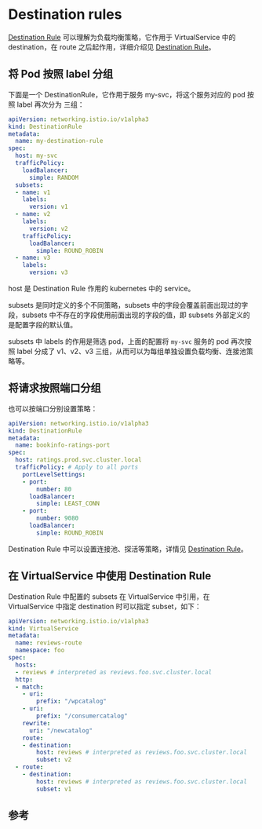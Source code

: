 <!-- toc -->
# Destination rules

[Destination Rule][3] 可以理解为负载均衡策略，它作用于 VirtualService 中的 destination，在 route 之后起作用，详细介绍见 [Destination Rule][3]。

## 将 Pod 按照 label 分组

下面是一个 DestinationRule，它作用于服务 my-svc，将这个服务对应的 pod 按照 label 再次分为 三组：

```yaml
apiVersion: networking.istio.io/v1alpha3
kind: DestinationRule
metadata:
  name: my-destination-rule
spec:
  host: my-svc
  trafficPolicy:
    loadBalancer:
      simple: RANDOM
  subsets:
  - name: v1
    labels:
      version: v1
  - name: v2
    labels:
      version: v2
    trafficPolicy:
      loadBalancer:
        simple: ROUND_ROBIN
  - name: v3
    labels:
      version: v3
```

host 是 Destination Rule 作用的 kubernetes 中的 service。

subsets 是同时定义的多个不同策略，subsets 中的字段会覆盖前面出现过的字段，subsets 中不存在的字段使用前面出现的字段的值，即 subsets 外部定义的是配置字段的默认值。

subsets 中 labels 的作用是筛选 pod，上面的配置将 `my-svc` 服务的 pod 再次按照 label 分成了 v1、v2、v3 三组，从而可以为每组单独设置负载均衡、连接池策略等。

## 将请求按照端口分组

也可以按端口分别设置策略：

```yaml
apiVersion: networking.istio.io/v1alpha3
kind: DestinationRule
metadata:
  name: bookinfo-ratings-port
spec:
  host: ratings.prod.svc.cluster.local
  trafficPolicy: # Apply to all ports
    portLevelSettings:
    - port:
        number: 80
      loadBalancer:
        simple: LEAST_CONN
    - port:
        number: 9080
      loadBalancer:
        simple: ROUND_ROBIN
```

Destination Rule 中可以设置连接池、探活等策略，详情见 [Destination Rule][3]。

## 在 VirtualService 中使用 Destination Rule 

Destination Rule 中配置的 subsets 在 VirtualService 中引用，在 VirtualService 中指定 destination 时可以指定 subset，如下：

```yaml
apiVersion: networking.istio.io/v1alpha3
kind: VirtualService
metadata:
  name: reviews-route
  namespace: foo
spec:
  hosts:
  - reviews # interpreted as reviews.foo.svc.cluster.local
  http:
  - match:
    - uri:
        prefix: "/wpcatalog"
    - uri:
        prefix: "/consumercatalog"
    rewrite:
      uri: "/newcatalog"
    route:
    - destination:
        host: reviews # interpreted as reviews.foo.svc.cluster.local
        subset: v2
  - route:
    - destination:
        host: reviews # interpreted as reviews.foo.svc.cluster.local
        subset: v1
```

## 参考

[1]: https://istio.io/docs/concepts/traffic-management/ "Traffic routing and configuration"
[2]: https://istio.io/docs/concepts/traffic-management/#virtual-services "Virtual services"
[3]: https://istio.io/docs/reference/config/networking/v1alpha3/destination-rule/ "Destination Rule"
[4]: https://istio.io/docs/concepts/traffic-management/#gateways "Gateways"
